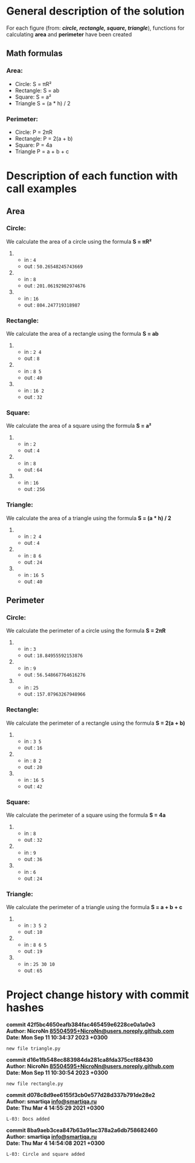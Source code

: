 # General description of the solution
For each figure (from: **_circle, rectangle, square, triangle_**), 
functions for calculating **area** and **perimeter** have been created
## Math formulas
### Area:
- Circle: S = πR²
- Rectangle: S = ab
- Square: S = a²
- Triangle S = (a * h) / 2

### Perimeter:
- Circle: P = 2πR
- Rectangle: P = 2(a + b)
- Square: P = 4a
- Triangle P = a + b + c


# Description of each function with call examples
## Area
### Circle:
We calculate the area of a circle using the formula **S = πR²**
1. - in : ``4``
   - out : ``50.26548245743669``
1. - in : ``8``
   - out : ``201.06192982974676``
1. - in : ``16``
   - out : ``804.247719318987``
   
### Rectangle:
We calculate the area of a rectangle using the formula **S = ab**
1. - in : ``2 4``
   - out : ``8``
1. - in : ``8 5``
   - out : ``40``
1. - in : ``16 2``
   - out : ``32``
   
### Square:
We calculate the area of a square using the formula **S = a²**
1. - in : ``2``
   - out : ``4``
1. - in : ``8``
   - out : ``64``
1. - in : ``16``
   - out : ``256``
   
### Triangle:
We calculate the area of a triangle using the formula **S = (a * h) / 2**
1. - in : ``2 4``
   - out : ``4``
1. - in : ``8 6``
   - out : ``24``
1. - in : ``16 5``
   - out : ``40``
   
   
## Perimeter
### Circle:
We calculate the perimeter of a circle using the formula **S = 2πR**
1. - in : ``3``
   - out : ``18.84955592153876``
1. - in : ``9``
   - out : ``56.548667764616276``
1. - in : ``25``
   - out : ``157.07963267948966``
   
### Rectangle:
We calculate the perimeter of a rectangle using the formula **S = 2(a + b)**
1. - in : ``3 5``
   - out : ``16``
1. - in : ``8 2``
   - out : ``20``
1. - in : ``16 5``
   - out : ``42``
   
### Square:
We calculate the perimeter of a square using the formula **S = 4a**
1. - in : ``8``
   - out : ``32``
1. - in : ``9``
   - out : ``36``
1. - in : ``6``
   - out : ``24``
   
### Triangle:
We calculate the perimeter of a triangle using the formula **S = a + b + c**
1. - in : ``3 5 2``
   - out : ``10``
1. - in : ``8 6 5``
   - out : ``19``
1. - in : ``25 30 10``
   - out : ``65``
   
   
# Project change history with commit hashes

**commit 42f5bc4650eafb384fac465459e6228ce0a1a0e3\
Author: NicroNn <85504595+NicroNn@users.noreply.github.com>\
Date:   Mon Sep 11 10:34:37 2023 +0300**

    new file triangle.py

**commit d16e1fb548ec883984da281ca8fda375ccf88430\
Author: NicroNn <85504595+NicroNn@users.noreply.github.com>\
Date:   Mon Sep 11 10:30:54 2023 +0300**

    new file rectangle.py

**commit d078c8d9ee6155f3cb0e577d28d337b791de28e2\
Author: smartiqa <info@smartiqa.ru>\
Date:   Thu Mar 4 14:55:29 2021 +0300**

    L-03: Docs added

**commit 8ba9aeb3cea847b63a91ac378a2a6db758682460\
Author: smartiqa <info@smartiqa.ru>\
Date:   Thu Mar 4 14:54:08 2021 +0300**

    L-03: Circle and square added
